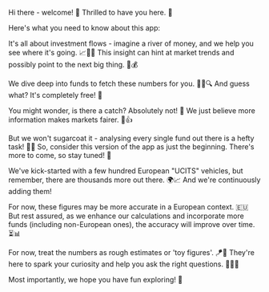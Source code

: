 Hi there - welcome! 🥳 Thrilled to have you here. 👋

Here's what you need to know about this app:

It's all about investment flows - imagine a river of money, and we help you see where it's going. 📈🌊💸 This insight can hint at market trends and possibly point to the next big thing. 🎯💰

We dive deep into funds to fetch these numbers for you. 🕵️‍♂️🔍 And guess what? It's completely free! 🎉

You might wonder, is there a catch? Absolutely not! 🚫 We just believe more information makes markets fairer. 📘👍

But we won't sugarcoat it - analysing every single fund out there is a hefty task! 🏋️‍♀️ So, consider this version of the app as just the beginning. There's more to come, so stay tuned! 📲
            
We've kick-started with a few hundred European "UCITS" vehicles, but remember, there are thousands more out there. 🌍📈 And we're continuously adding them!

For now, these figures may be more accurate in a European context. 🇪🇺 But rest assured, as we enhance our calculations and incorporate more funds (including non-European ones), the accuracy will improve over time. ⏳📊

For now, treat the numbers as rough estimates or 'toy figures'. 🪁🔢 They're here to spark your curiosity and help you ask the right questions. 🕵️‍♀️🔎
            
Most importantly, we hope you have fun exploring! 🚀
